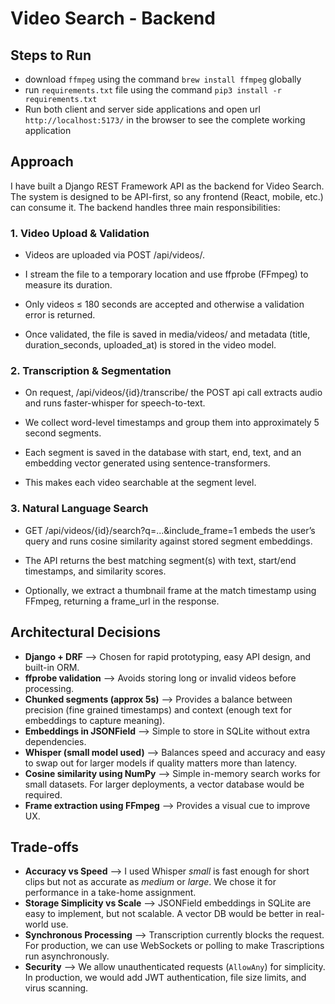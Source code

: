 # Video Search - Backend
## Steps to Run
- download `ffmpeg` using the command `brew install ffmpeg` globally
- run `requirements.txt` file using the command `pip3 install -r requirements.txt`
- Run both client and server side applications and open url `http://localhost:5173/` in the browser to see the complete working application
  
## Approach
I have built a Django REST Framework API as the backend for Video Search.
The system is designed to be API-first, so any frontend (React, mobile, etc.) can consume it. The backend handles three main responsibilities:

### 1. Video Upload & Validation

  - Videos are uploaded via POST /api/videos/.

  - I stream the file to a temporary location and use ffprobe (FFmpeg) to measure its duration.

  - Only videos ≤ 180 seconds are accepted and otherwise a validation error is returned.

  - Once validated, the file is saved in media/videos/ and metadata (title, duration_seconds, uploaded_at) is stored in the video model.
### 2. Transcription & Segmentation
  - On request,  /api/videos/{id}/transcribe/  the POST api call  extracts audio and runs  faster-whisper  for speech-to-text.

  - We collect word-level timestamps and group them into approximately 5 second  segments.

  - Each segment is saved in the database with start, end, text, and an embedding vector generated using sentence-transformers.

  - This makes each video searchable at the segment level.
### 3. Natural Language Search
  - GET /api/videos/{id}/search?q=...&include_frame=1 embeds the user’s query and runs cosine similarity against stored segment embeddings.

  - The API returns the best matching segment(s) with text, start/end timestamps, and similarity scores.

  - Optionally, we extract a thumbnail frame at the match timestamp using FFmpeg, returning a frame_url in the response.
    
##  Architectural Decisions

- **Django + DRF**  --> Chosen for rapid prototyping, easy API design, and built-in ORM.  
- **ffprobe validation** --> Avoids storing long or invalid videos before processing.  
- **Chunked segments (approx 5s)** --> Provides a balance between precision (fine grained timestamps) and context (enough text for embeddings to capture meaning).  
- **Embeddings in JSONField** --> Simple to store in SQLite without extra dependencies.  
- **Whisper (small model used)** --> Balances speed and accuracy and easy to swap out for larger models if quality matters more than latency.  
- **Cosine similarity using NumPy** --> Simple in-memory search works for small datasets. For larger deployments, a vector database would be required.  
- **Frame extraction using FFmpeg** --> Provides a visual cue to improve UX.

## Trade-offs

- **Accuracy vs Speed** --> I used Whisper *small* is fast enough for short clips but not as accurate as *medium* or *large*. We chose it for performance in a take-home assignment.  
- **Storage Simplicity vs Scale** --> JSONField embeddings in SQLite are easy to implement, but not scalable. A vector DB would be better in real-world use.  
- **Synchronous Processing** --> Transcription currently blocks the request. For production, we can use WebSockets or polling to make Trascriptions run asynchronously.  
- **Security** --> We allow unauthenticated requests (`AllowAny`) for simplicity. In production, we would add JWT authentication, file size limits, and virus scanning.









  
  
